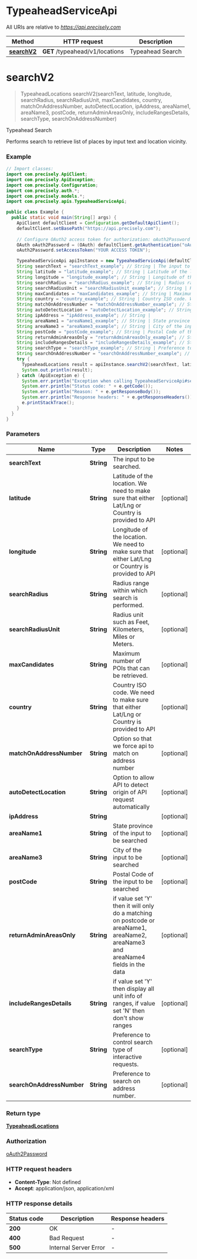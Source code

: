 # TypeaheadServiceApi

All URIs are relative to *https://api.precisely.com*

Method | HTTP request | Description
------------- | ------------- | -------------
[**searchV2**](TypeaheadServiceApi.md#searchV2) | **GET** /typeahead/v1/locations | Typeahead Search


<a name="searchV2"></a>
# **searchV2**
> TypeaheadLocations searchV2(searchText, latitude, longitude, searchRadius, searchRadiusUnit, maxCandidates, country, matchOnAddressNumber, autoDetectLocation, ipAddress, areaName1, areaName3, postCode, returnAdminAreasOnly, includeRangesDetails, searchType, searchOnAddressNumber)

Typeahead Search

Performs search to retrieve list of places by input text and location vicinity.

### Example
```java
// Import classes:
import com.precisely.ApiClient;
import com.precisely.ApiException;
import com.precisely.Configuration;
import com.precisely.auth.*;
import com.precisely.models.*;
import com.precisely.apis.TypeaheadServiceApi;

public class Example {
  public static void main(String[] args) {
    ApiClient defaultClient = Configuration.getDefaultApiClient();
    defaultClient.setBasePath("https://api.precisely.com");
    
    // Configure OAuth2 access token for authorization: oAuth2Password
    OAuth oAuth2Password = (OAuth) defaultClient.getAuthentication("oAuth2Password");
    oAuth2Password.setAccessToken("YOUR ACCESS TOKEN");

    TypeaheadServiceApi apiInstance = new TypeaheadServiceApi(defaultClient);
    String searchText = "searchText_example"; // String | The input to be searched.
    String latitude = "latitude_example"; // String | Latitude of the location. We need to make sure that either Lat/Lng or Country is provided to API
    String longitude = "longitude_example"; // String | Longitude of the location. We need to make sure that either Lat/Lng or Country is provided to API
    String searchRadius = "searchRadius_example"; // String | Radius range within which search is performed.
    String searchRadiusUnit = "searchRadiusUnit_example"; // String | Radius unit such as Feet, Kilometers, Miles or Meters.
    String maxCandidates = "maxCandidates_example"; // String | Maximum number of POIs that can be retrieved.
    String country = "country_example"; // String | Country ISO code. We need to make sure that either Lat/Lng or Country is provided to API
    String matchOnAddressNumber = "matchOnAddressNumber_example"; // String | Option so that we force api to match on address number
    String autoDetectLocation = "autoDetectLocation_example"; // String | Option to allow API to detect origin of API request automatically
    String ipAddress = "ipAddress_example"; // String | 
    String areaName1 = "areaName1_example"; // String | State province of the input to be searched
    String areaName3 = "areaName3_example"; // String | City of the input to be searched
    String postCode = "postCode_example"; // String | Postal Code of the input to be searched
    String returnAdminAreasOnly = "returnAdminAreasOnly_example"; // String | if value set 'Y' then it will only do a matching on postcode or areaName1, areaName2, areaName3 and areaName4 fields in the data
    String includeRangesDetails = "includeRangesDetails_example"; // String | if value set 'Y' then display all unit info of ranges, if value set 'N' then don't show ranges
    String searchType = "searchType_example"; // String | Preference to control search type of interactive requests.
    String searchOnAddressNumber = "searchOnAddressNumber_example"; // String | Preference to search on address number.
    try {
      TypeaheadLocations result = apiInstance.searchV2(searchText, latitude, longitude, searchRadius, searchRadiusUnit, maxCandidates, country, matchOnAddressNumber, autoDetectLocation, ipAddress, areaName1, areaName3, postCode, returnAdminAreasOnly, includeRangesDetails, searchType, searchOnAddressNumber);
      System.out.println(result);
    } catch (ApiException e) {
      System.err.println("Exception when calling TypeaheadServiceApi#searchV2");
      System.err.println("Status code: " + e.getCode());
      System.err.println("Reason: " + e.getResponseBody());
      System.err.println("Response headers: " + e.getResponseHeaders());
      e.printStackTrace();
    }
  }
}
```

### Parameters

Name | Type | Description  | Notes
------------- | ------------- | ------------- | -------------
 **searchText** | **String**| The input to be searched. |
 **latitude** | **String**| Latitude of the location. We need to make sure that either Lat/Lng or Country is provided to API | [optional]
 **longitude** | **String**| Longitude of the location. We need to make sure that either Lat/Lng or Country is provided to API | [optional]
 **searchRadius** | **String**| Radius range within which search is performed. | [optional]
 **searchRadiusUnit** | **String**| Radius unit such as Feet, Kilometers, Miles or Meters. | [optional]
 **maxCandidates** | **String**| Maximum number of POIs that can be retrieved. | [optional]
 **country** | **String**| Country ISO code. We need to make sure that either Lat/Lng or Country is provided to API | [optional]
 **matchOnAddressNumber** | **String**| Option so that we force api to match on address number | [optional]
 **autoDetectLocation** | **String**| Option to allow API to detect origin of API request automatically | [optional]
 **ipAddress** | **String**|  | [optional]
 **areaName1** | **String**| State province of the input to be searched | [optional]
 **areaName3** | **String**| City of the input to be searched | [optional]
 **postCode** | **String**| Postal Code of the input to be searched | [optional]
 **returnAdminAreasOnly** | **String**| if value set &#39;Y&#39; then it will only do a matching on postcode or areaName1, areaName2, areaName3 and areaName4 fields in the data | [optional]
 **includeRangesDetails** | **String**| if value set &#39;Y&#39; then display all unit info of ranges, if value set &#39;N&#39; then don&#39;t show ranges | [optional]
 **searchType** | **String**| Preference to control search type of interactive requests. | [optional]
 **searchOnAddressNumber** | **String**| Preference to search on address number. | [optional]

### Return type

[**TypeaheadLocations**](TypeaheadLocations.md)

### Authorization

[oAuth2Password](../README.md#oAuth2Password)

### HTTP request headers

 - **Content-Type**: Not defined
 - **Accept**: application/json, application/xml

### HTTP response details
| Status code | Description | Response headers |
|-------------|-------------|------------------|
**200** | OK |  -  |
**400** | Bad Request |  -  |
**500** | Internal Server Error |  -  |

